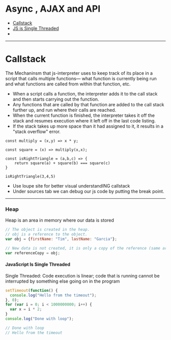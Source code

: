 # Async , AJAX and API

- [Callstack](#callstack)
- [JS is Single Threaded](js-is-single-threaded)
- 

---

# Callstack

The Mechaninsm that js-interpreter uses to keep track of its place in a script that calls multiple functions— what function is currently being run and what functions are called from within that function, etc.

- When a script calls a function, the interpreter adds it to the call stack and then starts carrying out the function.
- Any functions that are called by that function are added to the call stack further up, and run where their calls are reached.
- When the current function is finished, the interpreter takes it off the stack and resumes execution where it left off in the last code listing.
- If the stack takes up more space than it had assigned to it, it results in a "stack overflow" error.
```
const multiply = (x,y) => x * y;

const square = (x) => multiply(x,x);

const isRightTriangle = (a,b,c) => {
    return square(a) + square(b) === square(c)
}

isRightTriangle(3,4,5)
```
 - Use loupe site for better visual understandING callstack
 - Under sources tab we can debug our js code by putting the break point.

---
### Heap

Heap is an area in memory where our data is stored

```javascript
// The object is created in the heap. 
// obj is a reference to the object.
var obj = {firstName: "Tim", lastName: "Garcia"};

// New data is not created, it is only a copy of the reference (same area in memory, if value in referenceCopy is changed, it is chanjed in obj as well)
var referenceCopy = obj;
```

#### JavaScript Is Single Threaded

Single Threaded: Code execution is linear; code that is running cannot be interrupted by something else going on in the program

```javascript
setTimeout(function() {
  console.log("Hello from the timeout");
}, 0);
for (var i = 0; i < 1000000000; i++) {
  var x = i * 2;
}
console.log("Done with loop");

// Done with loop
// Hello from the timeout
```

